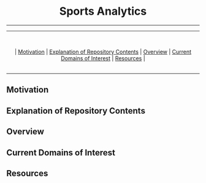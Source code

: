 <h1 align='center'> Sports Analytics </h1>


---



---
<br>
<p align="center">
  |
  <a href=#motivation>Motivation</a>  |
  <a href=#explanation-of-repository-contents>Explanation of Repository Contents</a>  |
  <a href=#overview>Overview</a> |
  <a href=#current-domains-of-interest>Current Domains of Interest</a> |
  <a href=#resources>Resources</a> |
  <br><br>
</p>

---

## Motivation

## Explanation of Repository Contents

## Overview 

## Current Domains of Interest

## Resources
